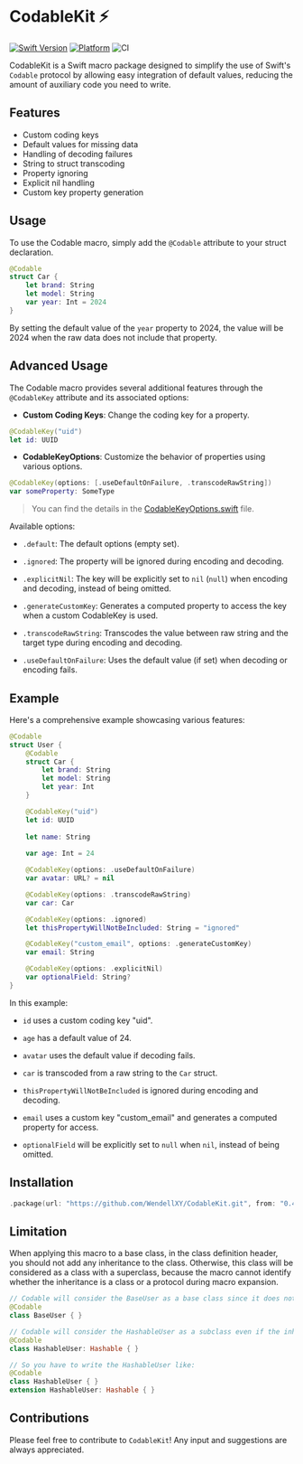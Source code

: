 # CodableKit ⚡️

[![Swift Version](https://img.shields.io/endpoint?url=https%3A%2F%2Fswiftpackageindex.com%2Fapi%2Fpackages%2FWendellXY%2FCodableKit%2Fbadge%3Ftype%3Dswift-versions)](https://swiftpackageindex.com/WendellXY/CodableKit)
[![Platform](https://img.shields.io/endpoint?url=https%3A%2F%2Fswiftpackageindex.com%2Fapi%2Fpackages%2FWendellXY%2FCodableKit%2Fbadge%3Ftype%3Dplatforms)](https://swiftpackageindex.com/WendellXY/CodableKit)
![CI](https://img.shields.io/github/actions/workflow/status/WendellXY/CodableKit/ci.yml)

CodableKit is a Swift macro package designed to simplify the use of Swift's `Codable` protocol by allowing easy
integration of default values, reducing the amount of auxiliary code you need to write.

## Features

- Custom coding keys
- Default values for missing data
- Handling of decoding failures
- String to struct transcoding
- Property ignoring
- Explicit nil handling
- Custom key property generation

## Usage

To use the Codable macro, simply add the `@Codable` attribute to your struct declaration.

```swift
@Codable
struct Car {
    let brand: String
    let model: String
    var year: Int = 2024
}
```

By setting the default value of the `year` property to 2024, the value will be 2024 when the raw data does not include that property.

## Advanced Usage

The Codable macro provides several additional features through the `@CodableKey` attribute and its associated options:

- **Custom Coding Keys**: Change the coding key for a property.

```swift
@CodableKey("uid")
let id: UUID
```

- **CodableKeyOptions**: Customize the behavior of properties using various options.

```swift
@CodableKey(options: [.useDefaultOnFailure, .transcodeRawString])
var someProperty: SomeType
```

> You can find the details in the [CodableKeyOptions.swift](Sources/CodableKitShared/CodableKeyOptions.swift) file.

Available options:

- `.default`: The default options (empty set).
  
- `.ignored`: The property will be ignored during encoding and decoding.

- `.explicitNil`: The key will be explicitly set to `nil` (`null`) when encoding and decoding, instead of being omitted.

- `.generateCustomKey`: Generates a computed property to access the key when a custom CodableKey is used.

- `.transcodeRawString`: Transcodes the value between raw string and the target type during encoding and decoding.

- `.useDefaultOnFailure`: Uses the default value (if set) when decoding or encoding fails.

## Example

Here's a comprehensive example showcasing various features:

```swift
@Codable
struct User {
    @Codable
    struct Car {
        let brand: String
        let model: String
        let year: Int
    }

    @CodableKey("uid")
    let id: UUID
    
    let name: String
    
    var age: Int = 24

    @CodableKey(options: .useDefaultOnFailure)
    var avatar: URL? = nil

    @CodableKey(options: .transcodeRawString)
    var car: Car

    @CodableKey(options: .ignored)
    let thisPropertyWillNotBeIncluded: String = "ignored"

    @CodableKey("custom_email", options: .generateCustomKey)
    var email: String

    @CodableKey(options: .explicitNil)
    var optionalField: String?
}
```

In this example:

- `id` uses a custom coding key "uid".

- `age` has a default value of 24.

- `avatar` uses the default value if decoding fails.

- `car` is transcoded from a raw string to the `Car` struct.

- `thisPropertyWillNotBeIncluded` is ignored during encoding and decoding.

- `email` uses a custom key "custom_email" and generates a computed property for access.

- `optionalField` will be explicitly set to `null` when `nil`, instead of being omitted.

## Installation

```swift
.package(url: "https://github.com/WendellXY/CodableKit.git", from: "0.4.3"),
```

## Limitation

When applying this macro to a base class, in the class definition header, you should not add any inheritance to the 
class. Otherwise, this class will be considered as a class with a superclass, because the macro cannot identify whether 
the inheritance is a class or a protocol during macro expansion.

```swift
// Codable will consider the BaseUser as a base class since it does not have any inheritance
@Codable
class BaseUser { }

// Codable will consider the HashableUser as a subclass even if the inheritance just contains a protocol
@Codable
class HashableUser: Hashable { }

// So you have to write the HashableUser like:
@Codable
class HashableUser { }
extension HashableUser: Hashable { }
```

## Contributions

Please feel free to contribute to `CodableKit`! Any input and suggestions are always appreciated.
